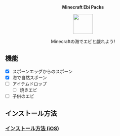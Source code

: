 <p align='center'><b>Minecraft Ebi Packs</b></p>
<p align='center'><img src="https://user-images.githubusercontent.com/100505058/158036300-c22283cb-f3e4-4be7-a3d7-9518c5b58858.png" width="64" /></p>
<p align='center'>Minecraftの海でエビと戯れよう!</p>

## 機能

- [x] スポーンエッグからのスポーン
- [x] 海で自然スポーン
- [ ] アイテムドロップ
  - [ ] 焼きエビ
- [ ] 子供のエビ

## インストール方法

### <a href="https://github.com/ebi-boiled/ebi-packs/wiki/Installation_iOS_ja">インストール方法 (iOS)</a>
